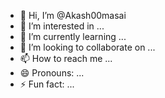 - 👋 Hi, I’m @Akash00masai
- 👀 I’m interested in ...
- 🌱 I’m currently learning ...
- 💞️ I’m looking to collaborate on ...
- 📫 How to reach me ...
- 😄 Pronouns: ...
- ⚡ Fun fact: ...

<!---
Akash00masai/Akash00masai is a ✨ special ✨ repository because its `README.md` (this file) appears on your GitHub profile.
You can click the Preview link to take a look at your changes.
--->
